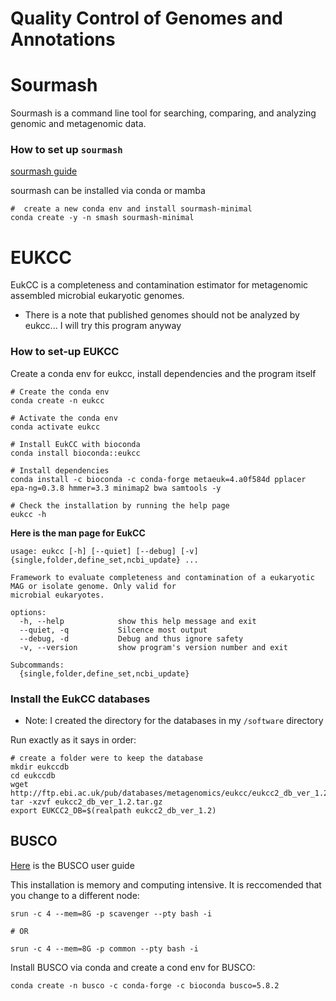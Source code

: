 # Quality Control of Genomes and Annotations

# Sourmash

Sourmash is a command line tool for searching, comparing, and analyzing genomic and metagenomic data.

### How to set up `sourmash`

[sourmash guide](https://sourmash.readthedocs.io/en/latest/tutorial-install.html)

sourmash can be installed via conda or mamba

```{}
#  create a new conda env and install sourmash-minimal
conda create -y -n smash sourmash-minimal

```

# EUKCC

EukCC is a completeness and contamination estimator for metagenomic assembled microbial eukaryotic genomes.

* There is a note that published genomes should not be analyzed by eukcc... I will try this program anyway

### How to set-up EUKCC

Create a conda env for eukcc, install dependencies and the program itself

```{}
# Create the conda env
conda create -n eukcc

# Activate the conda env
conda activate eukcc

# Install EukCC with bioconda
conda install bioconda::eukcc

# Install dependencies
conda install -c bioconda -c conda-forge metaeuk=4.a0f584d pplacer epa-ng=0.3.8 hmmer=3.3 minimap2 bwa samtools -y

# Check the installation by running the help page
eukcc -h
```

**Here is the man page for EukCC**

```{}
usage: eukcc [-h] [--quiet] [--debug] [-v] {single,folder,define_set,ncbi_update} ...

Framework to evaluate completeness and contamination of a eukaryotic MAG or isolate genome. Only valid for
microbial eukaryotes.

options:
  -h, --help            show this help message and exit
  --quiet, -q           Silcence most output
  --debug, -d           Debug and thus ignore safety
  -v, --version         show program's version number and exit

Subcommands:
  {single,folder,define_set,ncbi_update}

```

### Install the EukCC databases

* Note: I created the directory for the databases in my `/software` directory

Run exactly as it says in order:

```{}
# create a folder were to keep the database
mkdir eukccdb
cd eukccdb
wget http://ftp.ebi.ac.uk/pub/databases/metagenomics/eukcc/eukcc2_db_ver_1.2.tar.gz
tar -xzvf eukcc2_db_ver_1.2.tar.gz
export EUKCC2_DB=$(realpath eukcc2_db_ver_1.2)

```

## BUSCO

[Here](https://busco.ezlab.org/busco_userguide.html#installation-with-conda) is the BUSCO user guide

This installation is memory and computing intensive. It is reccomended that you change to a different node:

```{}
srun -c 4 --mem=8G -p scavenger --pty bash -i

# OR

srun -c 4 --mem=8G -p common --pty bash -i
```


Install BUSCO via conda and create a cond env for BUSCO:

```{}
conda create -n busco -c conda-forge -c bioconda busco=5.8.2

```
